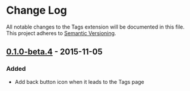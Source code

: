 # Change Log
All notable changes to the Tags extension will be documented in this file.
This project adheres to [Semantic Versioning](http://semver.org/).

## [0.1.0-beta.4] - 2015-11-05
### Added
- Add back button icon when it leads to the Tags page

[0.1.0-beta.4]: https://github.com/flarum/subscriptions/compare/v0.1.0-beta.3...v0.1.0-beta.4
